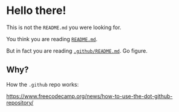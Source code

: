 # Hello there!

This is not the `README.md` you were looking for.

You think you are reading [`README.md`](README.md).

But in fact you are reading
[`.github/README.md`](.github/README.md). Go figure.


## Why?

How the `.github` repo works:

https://www.freecodecamp.org/news/how-to-use-the-dot-github-repository/
